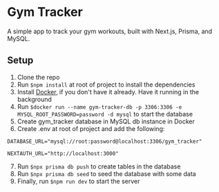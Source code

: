 # Gym Tracker
A simple app to track your gym workouts, built with Next.js, Prisma, and MySQL.

## Setup
1. Clone the repo
2. Run `$npm install` at root of project to install the dependencies
3. Install [Docker](https://docker.com), if you don't have it already. Have it running in the background
4. Run `$docker run --name gym-tracker-db -p 3306:3306 -e MYSQL_ROOT_PASSWORD=password -d mysql` to start the database
5. Create gym_tracker database in MySQL db instance in Docker
6. Create .env at root of project and add the following:
```
DATABASE_URL="mysql://root:password@localhost:3306/gym_tracker"

NEXTAUTH_URL="http://localhost:3000"
```
7. Run `$npx prisma db push` to create tables in the database
8. Run `$npx prisma db seed` to seed the database with some data
9. Finally, run `$npm run dev` to start the server

